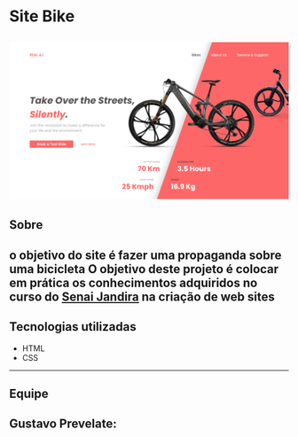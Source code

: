 # Site Bike


![](./img/DESKTOP.png)
---
## Sobre
o objetivo do site é fazer uma propaganda sobre uma bicicleta
O objetivo deste projeto é colocar em prática os conhecimentos adquiridos no curso do [Senai Jandira](https://jandira.sp.senai.br/) na criação de web sites
---
## Tecnologias utilizadas
- HTML
- CSS
---
## Equipe 
Gustavo Prevelate:
---
